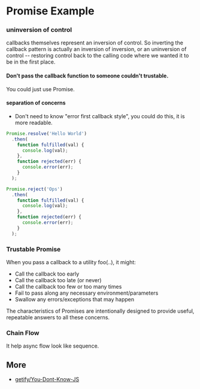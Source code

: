 # Promise Example

### uninversion of control

callbacks themselves represent an inversion of control. So inverting the callback pattern is actually an inversion of inversion, or an uninversion of control -- restoring control back to the calling code where we wanted it to be in the first place.

#### Don't pass the callback function to someone couldn't trustable.

You could just use Promise.

#### separation of concerns

* Don't need to know "error first callback style", you could do this, it is more readable.

```js
Promise.resolve('Hello World')
  .then(
    function fulfilled(val) {
      console.log(val); 
    },
    function rejected(err) {
      console.error(err);
    }
  );

Promise.reject('Ops')
  .then(
    function fulfilled(val) {
      console.log(val);
    },
    function rejected(err) {
      console.error(err);
    }
  );
```

### Trustable Promise

When you pass a callback to a utility foo(..), it might:

* Call the callback too early
* Call the callback too late (or never)
* Call the callback too few or too many times
* Fail to pass along any necessary environment/parameters
* Swallow any errors/exceptions that may happen

The characteristics of Promises are intentionally designed to provide useful, repeatable answers to all these concerns.

### Chain Flow

It help async flow look like sequence.


## More

* [getify/You-Dont-Know-JS](https://github.com/getify/You-Dont-Know-JS/blob/fb60634c558fd4b77200204bdbd7a92d042d95bb/async%20%26%20performance/ch3.md)